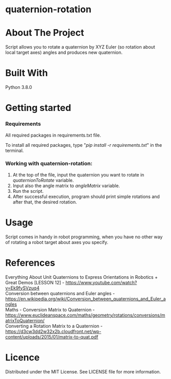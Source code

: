 # quaternion-rotation

# About The Project
Script allows you to rotate a quaternion by XYZ Euler (so rotation about local target axes) angles and produces new quaternion.

# Built With
Python 3.8.0

# Getting started
### Requirements

All required packages in requirements.txt file.

To install all required packages, type "_pip install -r requirements.txt_" in the terminal.

### Working with quaternion-rotation:
1. At the top of the file, input the quaternion you want to rotate in _quaternionToRotate_ variable.
2. Input also the angle matrix to _angleMatrix_ variable.
3. Run the script.
4. After successful execution, program should print simple rotations and after that, the desired rotation.

# Usage
Script comes in handy in robot programming, when you have no other way of rotating a robot target about axes you specify.

# References
Everything About Unit Quaternions to Express Orientations in Robotics + Great Demos [LESSON 12] - https://www.youtube.com/watch?v=Ek9fySVzuq4  
Conversion between quaternions and Euler angles - https://en.wikipedia.org/wiki/Conversion_between_quaternions_and_Euler_angles  
Maths - Conversion Matrix to Quaternion - https://www.euclideanspace.com/maths/geometry/rotations/conversions/matrixToQuaternion/  
Converting a Rotation Matrix to a Quaternion - https://d3cw3dd2w32x2b.cloudfront.net/wp-content/uploads/2015/01/matrix-to-quat.pdf  

# Licence
Distributed under the MIT License. See LICENSE file for more information.
